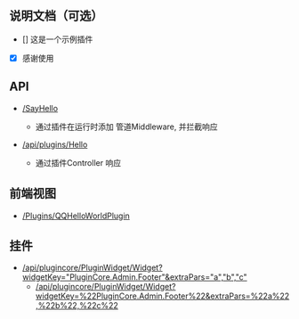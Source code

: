 ## 说明文档（可选）

- [] 这是一个示例插件
- [x] 感谢使用

## API

- [/SayHello](/SayHello)
  - 通过插件在运行时添加 管道Middleware, 并拦截响应

- [/api/plugins/Hello](/api/plugins/Hello)
  - 通过插件Controller 响应

## 前端视图

- [/Plugins/QQHelloWorldPlugin](/Plugins/QQHelloWorldPlugin)

## 挂件

- [/api/plugincore/PluginWidget/Widget?widgetKey="PluginCore.Admin.Footer"&extraPars="a","b","c"](/api/plugincore/PluginWidget/Widget?widgetKey="PluginCore.Admin.Footer"&extraPars="a","b","c")
  - [/api/plugincore/PluginWidget/Widget?widgetKey=%22PluginCore.Admin.Footer%22&extraPars=%22a%22,%22b%22,%22c%22](/api/plugincore/PluginWidget/Widget?widgetKey=%22PluginCore.Admin.Footer%22&extraPars=%22a%22,%22b%22,%22c%22)


<!-- Matomo Image Tracker-->
<img referrerpolicy="no-referrer-when-downgrade" src="https://matomo.moeci.com/matomo.php?idsite=2&amp;rec=1&amp;action_name=Plugins.QQHelloWorldPlugin-v1.0.1.README" style="border:0" alt="" />
<!-- End Matomo -->
